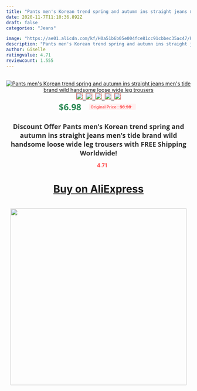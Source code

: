 ```yaml
---
title: "Pants men's Korean trend spring and autumn ins straight jeans men's tide brand wild handsome loose wide leg trousers"
date: 2020-11-7T11:10:36.892Z
draft: false
categories: "Jeans"

image: "https://ae01.alicdn.com/kf/H0a51b6b05e004fce81cc91cbbec35ac47/Pants-men-s-Korean-trend-spring-and-autumn-ins-straight-jeans-men-s-tide-brand-wild.jpg"
description: "Pants men's Korean trend spring and autumn ins straight jeans men's tide brand wild handsome loose wide leg trousers"
author: Giselle
ratingvalue: 4.71
reviewcount: 1.555
---
```

<br>
<div style="text-align: center;">
<a href="https://s.click.aliexpress.com/e/_A4JD81" target="_blank" rel="nofollow noopener noreferrer"><img alt="Pants men's Korean trend spring and autumn ins straight jeans men's tide brand wild handsome loose wide leg trousers" class="magnifier-image" src="https://ae01.alicdn.com/kf/H0a51b6b05e004fce81cc91cbbec35ac47/Pants-men-s-Korean-trend-spring-and-autumn-ins-straight-jeans-men-s-tide-brand-wild.jpg_640x640.jpg">
<br>
<img style="border:1px solid salmon" src="https://ae01.alicdn.com/kf/H0a51b6b05e004fce81cc91cbbec35ac47/Pants-men-s-Korean-trend-spring-and-autumn-ins-straight-jeans-men-s-tide-brand-wild.jpg_120x120.jpg">&nbsp;&nbsp;<img style="border:1px solid salmon" src="https://ae01.alicdn.com/kf/H20b3ddc98ecd4e53bb4656555d181ab52/Pants-men-s-Korean-trend-spring-and-autumn-ins-straight-jeans-men-s-tide-brand-wild.jpg_120x120.jpg">&nbsp;&nbsp;<img style="border:1px solid salmon" src="https://ae01.alicdn.com/kf/H550a01266c9949f5902c9a090620f232x/Pants-men-s-Korean-trend-spring-and-autumn-ins-straight-jeans-men-s-tide-brand-wild.jpg_120x120.jpg">&nbsp;&nbsp;<img style="border:1px solid salmon" src="https://ae01.alicdn.com/kf/H5064baffc78a40359679d703fd072bbeH/Pants-men-s-Korean-trend-spring-and-autumn-ins-straight-jeans-men-s-tide-brand-wild.jpg_120x120.jpg">&nbsp;&nbsp;<img style="border:1px solid salmon" src="https://ae01.alicdn.com/kf/H1400b54606f6417eb0743949b44561ddk/Pants-men-s-Korean-trend-spring-and-autumn-ins-straight-jeans-men-s-tide-brand-wild.jpg_120x120.jpg"></a></div><br0>
<div style="text-align: center;"><span style="background-color: white; border: 0px; box-sizing: border-box; color: seagreen; display: inline-block; font-family: &quot;open sans&quot; , &quot;arial&quot; , &quot;helvetica&quot; , sans-serif , &quot;heiti&quot;; font-size: 24px; font-stretch: inherit; font-weight: 700; line-height: inherit; margin: 0px 10px 0px 0px; padding: 0px; vertical-align: middle;">$6.98 </span>
<span style="background: rgb(255 , 241 , 241); border-radius: 3px; border: 0px; box-sizing: border-box; color: #ff4747; display: inline-block; font-family: inherit; font-size: 12px; font-stretch: inherit; font-style: inherit; font-variant: inherit; font-weight: 600; line-height: inherit; margin: 0px; padding: 2px 5px; transform: scale(0.9); vertical-align: middle;">Original Price : <b style="text-decoration: line-through;">$6.98 </b> &nbsp;&nbsp;</span></div>
<h1 style="color: #333333; display: inline-block; font-family: &quot;open sans&quot; , &quot;arial&quot; , &quot;helvetica&quot; , sans-serif , &quot;heiti&quot;; font-size: 18px; font-stretch: inherit; font-weight: 700; text-align: center;">Discount Offer Pants men's Korean trend spring and autumn ins straight jeans men's tide brand wild handsome loose wide leg trousers with FREE Shipping Worldwide!</h1>
<div style="color: #ff4747; text-align: center;">
<img src="https://4.bp.blogspot.com/-M0ZcTcb-5uY/XleCXlxnR4I/AAAAAAAAAEc/OrjgMkXV1oMQFaCRZj5HQwOCBcu3w1FegCPcBGAYYCw/s1600/star.png" style="height: 15px;">&nbsp;<b>4.71</b></div>
<div class="button_cont" align="center"><a class="buynow_a" href="https://s.click.aliexpress.com/e/_A4JD81" target="_blank" rel="nofollow noopener noreferrer"><H1>Buy on AliExpress</H1></a></div><br>
<div class="separator" style="clear: both; text-align: center;">
<img src="https://lh3.googleusercontent.com/-pTy5HemUv9M/XlePHvY0dAI/AAAAAAAAAE4/0nX5iRUoIWY8eMW9Dpxeirr157OZliDIgCLcBGAsYHQ/s1600/badge.gif" width="480">
</div>
